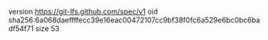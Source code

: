 version https://git-lfs.github.com/spec/v1
oid sha256:6a068daeffffecc39e16eac00472107cc9bf38f0fc6a529e6bc0bc6badf54f71
size 53
